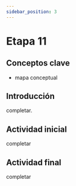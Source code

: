 ```yaml
---
sidebar_position: 3
---
```


# Etapa 11

## Conceptos clave

- mapa conceptual

## Introducción

completar.

## Actividad inicial

completar

## Actividad final

completar
